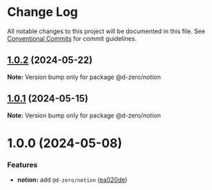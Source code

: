 # Change Log

All notable changes to this project will be documented in this file.
See [Conventional Commits](https://conventionalcommits.org) for commit guidelines.

## [1.0.2](https://github.com/d-zero-dev/tools/compare/@d-zero/notion@1.0.1...@d-zero/notion@1.0.2) (2024-05-22)

**Note:** Version bump only for package @d-zero/notion

## [1.0.1](https://github.com/d-zero-dev/tools/compare/@d-zero/notion@1.0.0...@d-zero/notion@1.0.1) (2024-05-15)

**Note:** Version bump only for package @d-zero/notion

# 1.0.0 (2024-05-08)

### Features

- **notion:** add `@d-zero/notion` ([ea020de](https://github.com/d-zero-dev/tools/commit/ea020de91a6a8af43f522cc1726c9d996cd375af))
